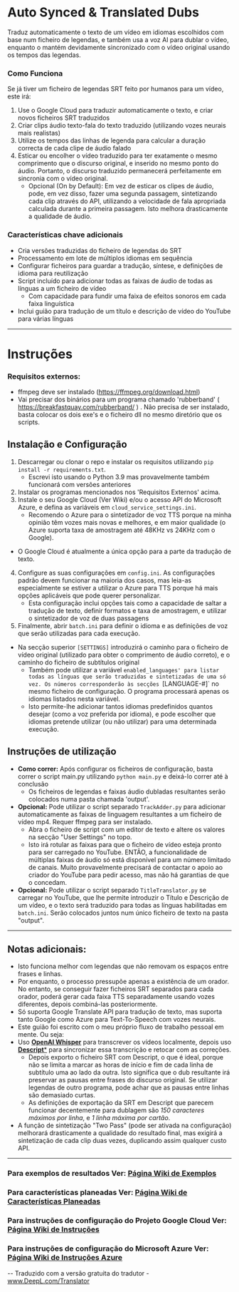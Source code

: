 # Auto Synced & Translated Dubs
Traduz automaticamente o texto de um vídeo em idiomas escolhidos com base num ficheiro de legendas, e também usa a voz AI para dublar o vídeo, enquanto o mantém devidamente sincronizado com o vídeo original usando os tempos das legendas.
 
### Como Funciona
Se já tiver um ficheiro de legendas SRT feito por humanos para um vídeo, este irá:
1. Use o Google Cloud para traduzir automaticamente o texto, e criar novos ficheiros SRT traduzidos
2. Criar clips áudio texto-fala do texto traduzido (utilizando vozes neurais mais realistas)
3. Utilize os tempos das linhas de legenda para calcular a duração correcta de cada clipe de áudio falado
4. Esticar ou encolher o vídeo traduzido para ter exatamente o mesmo comprimento que o discurso original, e inserido no mesmo ponto do áudio. Portanto, o discurso traduzido permanecerá perfeitamente em sincronia com o vídeo original.
    - Opcional (On by Default): Em vez de esticar os clipes de áudio, pode, em vez disso, fazer uma segunda passagem, sintetizando cada clip através do API, utilizando a velocidade de fala apropriada calculada durante a primeira passagem. Isto melhora drasticamente a qualidade de áudio.
    
### Características chave adicionais
- Cria versões traduzidas do ficheiro de legendas do SRT
- Processamento em lote de múltiplos idiomas em sequência
- Configurar ficheiros para guardar a tradução, síntese, e definições de idioma para reutilização
- Script incluído para adicionar todas as faixas de áudio de todas as línguas a um ficheiro de vídeo
   - Com capacidade para fundir uma faixa de efeitos sonoros em cada faixa linguística
- Inclui guião para tradução de um título e descrição de vídeo do YouTube para várias línguas


----

# Instruções

### Requisitos externos:
- ffmpeg deve ser instalado (https://ffmpeg.org/download.html)
- Vai precisar dos binários para um programa chamado 'rubberband' ( https://breakfastquay.com/rubberband/ ) . Não precisa de ser instalado, basta colocar os dois exe's e o ficheiro dll no mesmo diretório que os scripts.

## Instalação e Configuração
1. Descarregar ou clonar o repo e instalar os requisitos utilizando `pip install -r requirements.txt`.
   - Escrevi isto usando o Python 3.9 mas provavelmente também funcionará com versões anteriores
2. Instalar os programas mencionados nos 'Requisitos Externos' acima.
3. Instale o seu Google Cloud (Ver Wiki) e/ou o acesso API do Microsoft Azure, e defina as variáveis em `cloud_service_settings.ini`. 
   - Recomendo o Azure para o sintetizador de voz TTS porque na minha opinião têm vozes mais novas e melhores, e em maior qualidade (o Azure suporta taxa de amostragem até 48KHz vs 24KHz com o Google). 
- O Google Cloud é atualmente a única opção para a parte da tradução de texto.
4. Configure as suas configurações em `config.ini`. As configurações padrão devem funcionar na maioria dos casos, mas leia-as especialmente se estiver a utilizar o Azure para TTS porque há mais opções aplicáveis que pode querer personalizar.
   - Esta configuração inclui opções tais como a capacidade de saltar a tradução de texto, definir formatos e taxa de amostragem, e utilizar o sintetizador de voz de duas passagens
5. Finalmente, abrir `batch.ini` para definir o idioma e as definições de voz que serão utilizadas para cada execução. 
- Na secção superior `[SETTINGS]` introduzirá o caminho para o ficheiro de vídeo original (utilizado para obter o comprimento de áudio correto), e o caminho do ficheiro de subtítulos original
   - Também pode utilizar a variável `enabled_languages' para listar todas as línguas que serão traduzidas e sintetizadas de uma só vez. Os números corresponderão às secções `[LANGUAGE-#]` no mesmo ficheiro de configuração. O programa processará apenas os idiomas listados nesta variável.
   - Isto permite-lhe adicionar tantos idiomas predefinidos quantos desejar (como a voz preferida por idioma), e pode escolher que idiomas pretende utilizar (ou não utilizar) para uma determinada execução.

## Instruções de utilização
- **Como correr:** Após configurar os ficheiros de configuração, basta correr o script main.py utilizando `python main.py` e deixá-lo correr até à conclusão
   - Os ficheiros de legendas e faixas áudio dubladas resultantes serão colocados numa pasta chamada 'output'.
- **Opcional:** Pode utilizar o script separado `TrackAdder.py` para adicionar automaticamente as faixas de linguagem resultantes a um ficheiro de vídeo mp4. Requer ffmpeg para ser instalado.
   - Abra o ficheiro de script com um editor de texto e altere os valores na secção "User Settings" no topo.
   - Isto irá rotular as faixas para que o ficheiro de vídeo esteja pronto para ser carregado no YouTube. ENTÃO, a funcionalidade de múltiplas faixas de áudio só está disponível para um número limitado de canais. Muito provavelmente precisará de contactar o apoio ao criador do YouTube para pedir acesso, mas não há garantias de que o concedam.
- **Opcional:** Pode utilizar o script separado `TitleTranslator.py` se carregar no YouTube, que lhe permite introduzir o Título e Descrição de um vídeo, e o texto será traduzido para todas as línguas habilitadas em `batch.ini`. Serão colocados juntos num único ficheiro de texto na pasta "output".

----

## Notas adicionais:
- Isto funciona melhor com legendas que não removam os espaços entre frases e linhas.
- Por enquanto, o processo pressupõe apenas a existência de um orador. No entanto, se conseguir fazer ficheiros SRT separados para cada orador, poderá gerar cada faixa TTS separadamente usando vozes diferentes, depois combiná-las posteriormente.
- Só suporta Google Translate API para tradução de texto, mas suporta tanto Google como Azure para Text-To-Speech com vozes neurais.
- Este guião foi escrito com o meu próprio fluxo de trabalho pessoal em mente. Ou seja:
- Uso [**OpenAI Whisper**](https://github.com/openai/whisper) para transcrever os vídeos localmente, depois uso [**Descript***](https://www.descript.com/) para sincronizar essa transcrição e retocar com as correções.
    - Depois exporto o ficheiro SRT com Descript, o que é ideal, porque não se limita a marcar as horas de início e fim de cada linha de subtítulo uma ao lado da outra. Isto significa que o dub resultante irá preservar as pausas entre frases do discurso original. Se utilizar legendas de outro programa, pode achar que as pausas entre linhas são demasiado curtas.
    - As definições de exportação da SRT em Descript que parecem funcionar decentemente para dublagem são *150 caracteres máximos por linha*, e *1 linha máxima por cartão*.
- A função de sintetização "Two Pass" (pode ser ativada na configuração) melhorará drasticamente a qualidade do resultado final, mas exigirá a sintetização de cada clip duas vezes, duplicando assim qualquer custo API.

----

### Para exemplos de resultados Ver: [Página Wiki de Exemplos](https://github.com/ThioJoe/Auto-Synced-Translated-Dubs/wiki/Examples)
### Para características planeadas Ver: [Página Wiki de Características Planeadas](https://github.com/ThioJoe/Auto-Synced-Translated-Dubs/wiki/Planned-Features)
### Para instruções de configuração do Projeto Google Cloud Ver: [Página Wiki de Instruções](https://github.com/ThioJoe/Auto-Synced-Translated-Dubs/wiki/Instructions:-Obtaining-an-API-Key)
### Para instruções de configuração do Microsoft Azure Ver: [Página Wiki de Instruções Azure](https://github.com/ThioJoe/Auto-Synced-Translated-Dubs/wiki/Instructions:-Microsoft-Azure-Setup)



-- Traduzido com a versão gratuita do tradutor - www.DeepL.com/Translator
